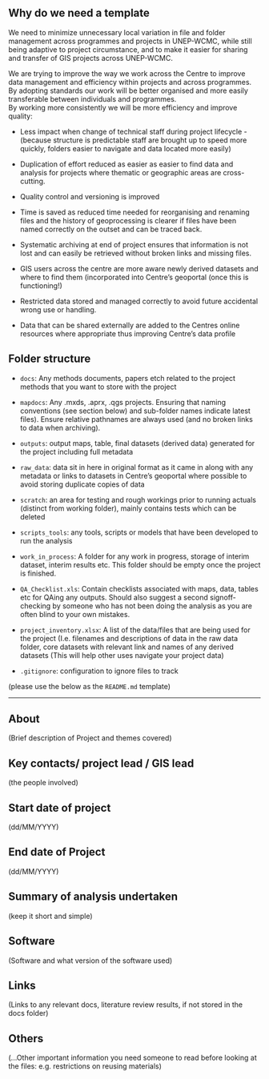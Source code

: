 ## Why do we need a template

We need to minimize unnecessary local variation in file and folder management across programmes and projects in UNEP-WCMC, while still being adaptive to project circumstance, and to make it easier for sharing and transfer of GIS projects across UNEP-WCMC.
 
We are trying to improve the way we work across the Centre to improve data management and efficiency within projects and across programmes. By adopting standards our work will be better organised and more easily transferable between individuals and programmes.  
By working more consistently we will be more efficiency and improve quality:
 
- Less impact when change of technical staff during project lifecycle -  (because structure is predictable staff are brought up to speed more quickly, folders easier to navigate and data located more easily)

- Duplication of effort reduced as easier as easier to find data and analysis for projects where thematic or geographic areas are cross-cutting.

- Quality control and versioning is improved 

- Time is saved as reduced time needed for reorganising and renaming files and the history of geoprocessing is clearer if files have been named correctly on the outset and can be traced back.

- Systematic archiving at end of project ensures that information is not lost and can easily be retrieved without broken links and missing files.

- GIS users across the centre are more aware newly derived datasets and where to find them (incorporated into Centre’s geoportal (once this is functioning!)

- Restricted data stored and managed correctly to avoid future accidental wrong use or handling.

- Data that can be shared externally are added to the Centres online resources where appropriate thus improving Centre’s data profile


## Folder structure

- `docs`: Any methods documents, papers etch related to the project methods that you want to store with the project

- `mapdocs`: Any .mxds, .aprx, .qgs projects. Ensuring that naming conventions (see section below) and sub-folder names indicate latest files).  Ensure relative pathnames are always used (and no broken links to data when archiving).

- `outputs`: output maps, table, final datasets (derived data) generated for the project including full metadata

- `raw_data`: data sit in here in original format as it came in along with any metadata or links to datasets in Centre’s geoportal where possible to avoid storing duplicate copies of data

- `scratch`: an area for testing and rough workings prior to running actuals (distinct from working folder), mainly contains tests which can be deleted

- `scripts_tools`: any tools, scripts or models that have been developed to run the analysis

- `work_in_process`: A folder for any work in progress, storage of interim dataset, interim results etc. This folder should be empty once the project is finished.

- `QA_Checklist.xls`: Contain checklists associated with maps, data, tables etc for QAing any outputs. Should also suggest a second signoff- checking by someone who has not been doing the analysis as you are often blind to your own mistakes. 

- `project_inventory.xlsx`: A list of the data/files that are being used for the project (I.e. filenames and descriptions of data in the raw data folder, core datasets with relevant link and names of any derived datasets
(This will help other uses navigate your project data)

- `.gitignore`: configuration to ignore files to track

(please use the below as the `README.md` template)

---

## About

(Brief description of Project and themes covered)

## Key contacts/ project lead / GIS lead

(the people involved)

## Start date of project

(dd/MM/YYYY)

## End date of Project

(dd/MM/YYYY)

## Summary of analysis undertaken

(keep it short and simple)

## Software

(Software and what version of the software used)

## Links

(Links to any relevant docs, literature review results, if not stored in the docs folder)

## Others

(...Other important information you need someone to read before looking at the files: e.g. restrictions on reusing materials)
